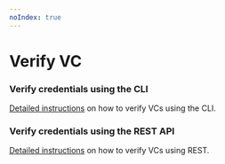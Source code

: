 ```yaml
---
noIndex: true
---
```


# Verify VC

### Verify credentials using the CLI

[Detailed instructions](../../getting-started/cli-command-line-interface/verifiable-credentials.md#verify-vc-or-vp) on how to verify VCs using the CLI.



### Verify credentials using the REST API

[Detailed instructions](../../getting-started/rest-apis/auditor-api.md#verification) on how to verify VCs using REST.
